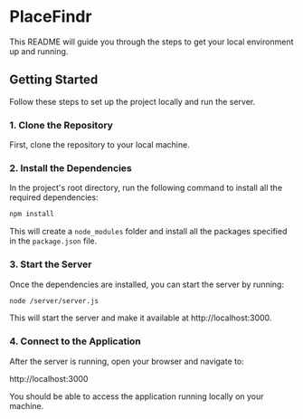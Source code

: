 # PlaceFindr

This README will guide you through the steps to get your local environment up and running.

## Getting Started

Follow these steps to set up the project locally and run the server.

### 1. Clone the Repository

First, clone the repository to your local machine.

### 2. Install the Dependencies

In the project's root directory, run the following command to install all the required dependencies:
```bash
npm install
```

This will create a `node_modules` folder and install all the packages specified in the `package.json` file.

### 3. Start the Server

Once the dependencies are installed, you can start the server by running:

```bash
node /server/server.js
```

This will start the server and make it available at http://localhost:3000.

### 4. Connect to the Application

After the server is running, open your browser and navigate to:

http://localhost:3000

You should be able to access the application running locally on your machine.
